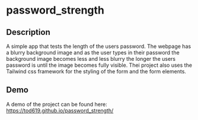 # password_strength

## Description

A simple app that tests the length of the users password. The webpage has a blurry background image and as the user types in their password the background image becomes less and less blurry the longer the users password is until the image becomes fully visible. Thei project also uses the Tailwind css framework for the styling of the form and the form elements.

## Demo

A demo of the project can be found here: https://tod619.github.io/password_strength/
